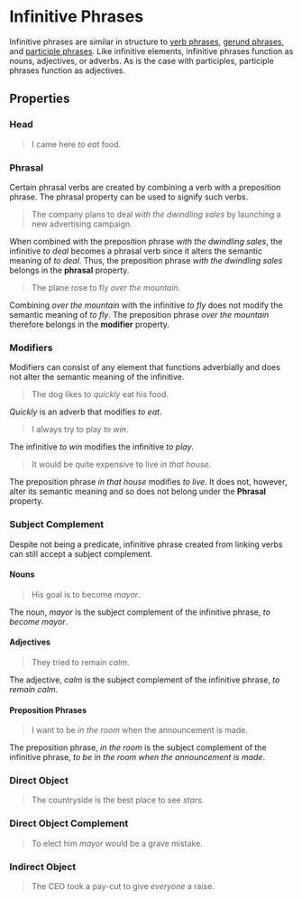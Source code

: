 # Infinitive Phrases
<!-- +elementInfo -->
<!-- !infinitivePhrase -->
Infinitive phrases are similar in structure to [verb phrases](verb-phrase), [gerund phrases](gerund-phrase), and [participle phrases](participle-phrase). Like infinitive elements, infinitive phrases function as nouns, adjectives, or adverbs. As is the case with participles, participle phrases function as adjectives.
<!-- !infinitivePhrase -->

## Properties
<!-- +propertySummary -->

### Head
> I came here *to eat* food.

### Phrasal
Certain phrasal verbs are created by combining a verb with a preposition phrase. The phrasal property can be used to signify such verbs.

> The company plans to deal *with the dwindling sales* by launching a new advertising campaign.
<!-- .caption -->
When combined with the preposition phrase *with the dwindling sales*, the infinitive *to deal* becomes a phrasal verb since it alters the semantic meaning of *to deal*. Thus, the preposition phrase *with the dwindling sales* belongs in the **phrasal** property.

> The plane rose to fly *over the mountain*.
<!-- .caption -->
Combining *over the mountain* with the infinitive *to fly* does not modify the semantic meaning of *to fly*. The preposition phrase *over the mountain* therefore belongs in the **modifier** property.

### Modifiers
Modifiers can consist of any element that functions adverbially and does not alter the semantic meaning of the infinitive.

> The dog likes to *quickly* eat his food.
<!-- .caption -->
*Quickly* is an adverb that modifies *to eat*.

> I always try to play *to win*.
<!-- .caption -->
The infinitive *to win* modifies the infinitive *to play*.

> It would be quite expensive to live *in that house*.
<!-- .caption -->
The preposition phrase *in that house* modifies *to live*. It does not, however, alter its semantic meaning and so does not belong under the **Phrasal** property.

### Subject Complement
Despite not being a predicate, infinitive phrase created from linking verbs can still accept a subject complement.

#### Nouns
> His goal is to become *mayor*.
<!-- .caption -->
The noun, *mayor* is the subject complement of the infinitive phrase, *to become mayor*.

#### Adjectives
> They tried to remain *calm*.
<!-- .caption -->
The adjective, *calm* is the subject complement of the infinitive phrase, *to remain calm*.

#### Preposition Phrases
> I want to be *in the room* when the announcement is made.
<!-- .caption -->
The preposition phrase, *in the room* is the subject complement of the infinitive phrase, *to be in the room when the announcement is made*.

### Direct Object
> The countryside is the best place to see *stars*.

### Direct Object Complement
> To elect him *mayor* would be a grave mistake.

### Indirect Object
> The CEO took a pay-cut to give *everyone* a raise.
